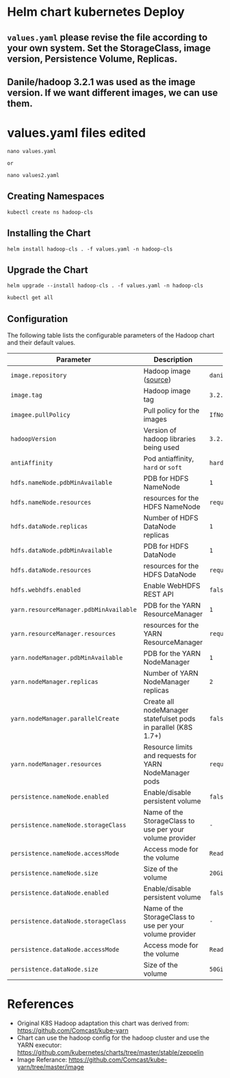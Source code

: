 # Helm chart kubernetes Deploy

## `values.yaml` please revise the file according to your own system. Set the StorageClass, image version, Persistence Volume, Replicas.
## Danile/hadoop 3.2.1 was used as the image version. If we want different images, we can use them.

# values.yaml files edited

```
nano values.yaml
```
`
 or
`
```
nano values2.yaml
```

## Creating Namespaces

```
kubectl create ns hadoop-cls
```

## Installing the Chart

```
helm install hadoop-cls . -f values.yaml -n hadoop-cls
```

## Upgrade the Chart

```
helm upgrade --install hadoop-cls . -f values.yaml -n hadoop-cls
```

```
kubectl get all
```


## Configuration

The following table lists the configurable parameters of the Hadoop chart and their default values.

| Parameter                                         | Description                                                                        | Default                                                          |
| ------------------------------------------------- | -------------------------------                                                    | ---------------------------------------------------------------- |
| `image.repository`                                | Hadoop image ([source](https://github.com/Comcast/kube-yarn/tree/master/image))    | `danisla/hadoop`                                                 |
| `image.tag`                                       | Hadoop image tag                                                                   | `3.2.1`                                                          |
| `imagee.pullPolicy`                               | Pull policy for the images                                                         | `IfNotPresent`                                                   |
| `hadoopVersion`                                   | Version of hadoop libraries being used                                             | `3.2.1`                                                          |
| `antiAffinity`                                    | Pod antiaffinity, `hard` or `soft`                                                 | `hard`                                                           |
| `hdfs.nameNode.pdbMinAvailable`                   | PDB for HDFS NameNode                                                              | `1`                                                              |
| `hdfs.nameNode.resources`                         | resources for the HDFS NameNode                                                    | `requests:memory=256Mi,cpu=200m,limits:memory=2048Mi,cpu=2000m`   |
| `hdfs.dataNode.replicas`                          | Number of HDFS DataNode replicas                                                   | `1`                                                              |
| `hdfs.dataNode.pdbMinAvailable`                   | PDB for HDFS DataNode                                                              | `1`                                                              |
| `hdfs.dataNode.resources`                         | resources for the HDFS DataNode                                                    | `requests:memory=256Mi,cpu=100m,limits:memory=2048Mi,cpu=2000m`   |
| `hdfs.webhdfs.enabled`                            | Enable WebHDFS REST API                                                            | `false`
| `yarn.resourceManager.pdbMinAvailable`            | PDB for the YARN ResourceManager                                                   | `1`                                                              |
| `yarn.resourceManager.resources`                  | resources for the YARN ResourceManager                                             | `requests:memory=256Mi,cpu=50m,limits:memory=4096Mi,cpu=2000m`   |
| `yarn.nodeManager.pdbMinAvailable`                | PDB for the YARN NodeManager                                                       | `1`                                                              |
| `yarn.nodeManager.replicas`                       | Number of YARN NodeManager replicas                                                | `2`                                                              |
| `yarn.nodeManager.parallelCreate`                 | Create all nodeManager statefulset pods in parallel (K8S 1.7+)                     | `false`                                                          |
| `yarn.nodeManager.resources`                      | Resource limits and requests for YARN NodeManager pods                             | `requests:memory=2048Mi,cpu=2000m,limits:memory=4096Mi,cpu=2000m`|
| `persistence.nameNode.enabled`                    | Enable/disable persistent volume                                                   | `false`                                                          | 
| `persistence.nameNode.storageClass`               | Name of the StorageClass to use per your volume provider                           | `-`                                                              |
| `persistence.nameNode.accessMode`                 | Access mode for the volume                                                         | `ReadWriteOnce`                                                  |
| `persistence.nameNode.size`                       | Size of the volume                                                                 | `20Gi`                                                           |
| `persistence.dataNode.enabled`                    | Enable/disable persistent volume                                                   | `false`                                                          | 
| `persistence.dataNode.storageClass`               | Name of the StorageClass to use per your volume provider                           | `-`                                                              |
| `persistence.dataNode.accessMode`                 | Access mode for the volume                                                         | `ReadWriteOnce`                                                  |
| `persistence.dataNode.size`                       | Size of the volume                                                                 | `50Gi`                                                          |




# References

- Original K8S Hadoop adaptation this chart was derived from: https://github.com/Comcast/kube-yarn
- Chart can use the hadoop config for the hadoop cluster and use the YARN executor: https://github.com/kubernetes/charts/tree/master/stable/zeppelin
- Image Referance: https://github.com/Comcast/kube-yarn/tree/master/image
